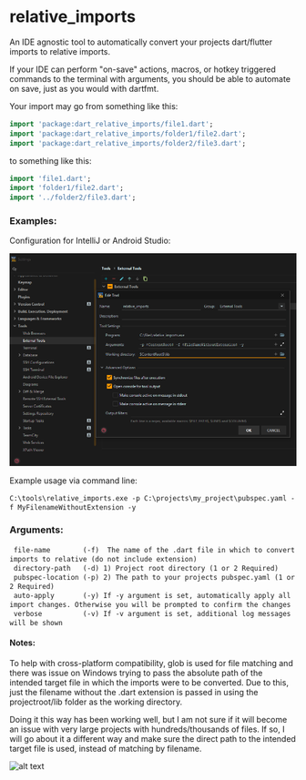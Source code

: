 # relative_imports

An IDE agnostic tool to automatically convert your projects dart/flutter imports to relative imports.   

If your IDE can perform "on-save" actions, macros, or hotkey triggered commands to the terminal with arguments, you should be able to automate on save, just as you would with dartfmt.  

 
Your import may go from something like this:
```dart
import 'package:dart_relative_imports/file1.dart';
import 'package:dart_relative_imports/folder1/file2.dart';
import 'package:dart_relative_imports/folder2/file3.dart';
 ```
to something like this:
```dart
import 'file1.dart';
import 'folder1/file2.dart';
import '../folder2/file3.dart';
 ```
### Examples:  
Configuration for IntelliJ or Android Studio:

![](.repo_images/szZSQzf.png)

Example usage via command line:
```
C:\tools\relative_imports.exe -p C:\projects\my_project\pubspec.yaml -f MyFilenameWithoutExtension -y
```

### Arguments:  
```
 file-name        (-f)  The name of the .dart file in which to convert imports to relative (do not include extension)
 directory-path   (-d) 1) Project root directory (1 or 2 Required)
 pubspec-location (-p) 2) The path to your projects pubspec.yaml (1 or 2 Required)
 auto-apply       (-y) If -y argument is set, automatically apply all import changes. Otherwise you will be prompted to confirm the changes        
 verbose          (-v) If -v argument is set, additional log messages will be shown
```

#### Notes:  
To help with cross-platform compatibility, glob is used for file matching and there was issue on Windows trying to 
pass the absolute path of the intended target file in which the imports were to be converted. Due to this, 
just the filename without the .dart extension is passed in using the projectroot/lib folder as 
the working directory.   

Doing it this way has been working well, but I am not sure if it will become an issue with very large projects 
with hundreds/thousands of files. If so, I will go about it a different way and make sure the direct path to the 
intended target file is used, instead of matching by filename.

![alt text](https://i.imgur.com/cg5ow2M.png "instance.id")